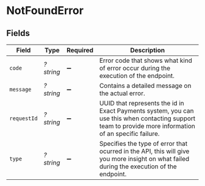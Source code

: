 # NotFoundError


## Fields

| Field                                                                                                                                                   | Type                                                                                                                                                    | Required                                                                                                                                                | Description                                                                                                                                             |
| ------------------------------------------------------------------------------------------------------------------------------------------------------- | ------------------------------------------------------------------------------------------------------------------------------------------------------- | ------------------------------------------------------------------------------------------------------------------------------------------------------- | ------------------------------------------------------------------------------------------------------------------------------------------------------- |
| `code`                                                                                                                                                  | *?string*                                                                                                                                               | :heavy_minus_sign:                                                                                                                                      | Error code that shows what kind of error occur during the execution of the endpoint.                                                                    |
| `message`                                                                                                                                               | *?string*                                                                                                                                               | :heavy_minus_sign:                                                                                                                                      | Contains a detailed message on the actual error.                                                                                                        |
| `requestId`                                                                                                                                             | *?string*                                                                                                                                               | :heavy_minus_sign:                                                                                                                                      | UUID that represents the id in Exact Payments system, you can use this when contacting support team to provide more information of an specific failure. |
| `type`                                                                                                                                                  | *?string*                                                                                                                                               | :heavy_minus_sign:                                                                                                                                      | Specifies the type of error that ocurred in the API, this will give you more insight on what failed during the execution of the endpoint.               |